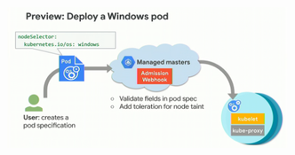 <h1 class="title" style="display:none">Diagrama de despliegue de contenedor windows</h1>

<br>  
<img src="media\images\windows-deploy-gke.png" alt="tinder" style="margin: 15px 0px;
                                                                            background: none;
                                                                            border: 0;
                                                                            box-shadow: none;">
